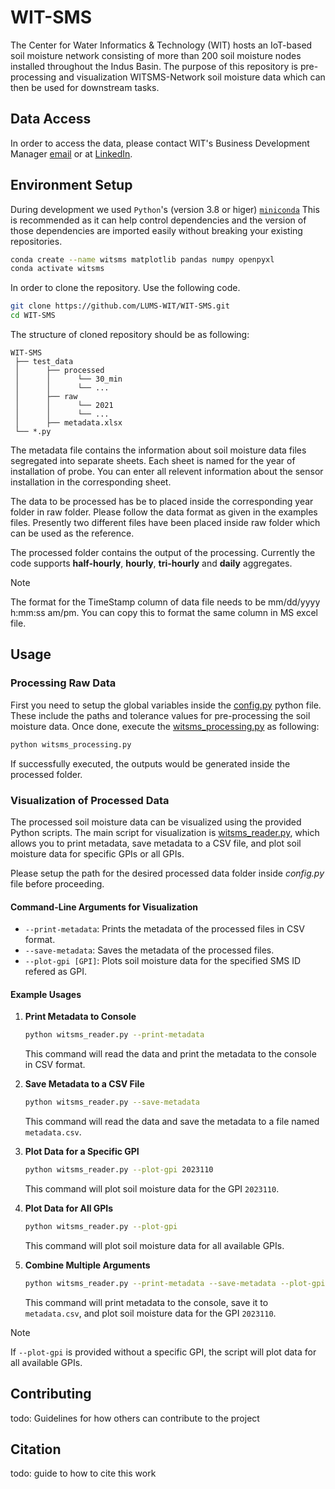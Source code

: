 # WIT-SMS
The Center for Water Informatics & Technology (WIT) hosts an IoT-based soil moisture network consisting of more than 200
soil moisture nodes installed throughout the Indus Basin. The purpose of this repository is pre-processing and visualization WITSMS-Network soil moisture data which can then be used for downstream tasks.

## Data Access
In order to access the data, please contact WIT's Business Development Manager [email](mailto:a.abbas@lums.edu.pk) or at [LinkedIn](https://www.linkedin.com/in/ali-akbar-ab924860/). 

## Environment Setup

During development we used `Python`'s (version 3.8 or higer) [`miniconda`](https://docs.conda.io/en/latest/miniconda.html) This is recommended as it can help control dependencies and the version of those dependencies are imported easily without breaking your existing repositories. 

```bash
conda create --name witsms matplotlib pandas numpy openpyxl
conda activate witsms
```

In order to clone the repository. Use the following code.
```bash
git clone https://github.com/LUMS-WIT/WIT-SMS.git
cd WIT-SMS
```
The structure of cloned repository should be as following:
```
WIT-SMS 
 ├── test_data
 │      ├── processed 
 │      │      └── 30_min
 │      │      └── ...
 │      ├── raw
 │      │      └── 2021
 │      │      └── ...
 │      ├── metadata.xlsx 
 └── *.py
```
The metadata file contains the information about soil moisture data files segregated into separate sheets. Each sheet is named for the year of installation of probe. You can enter all relevent information about the sensor installation in the corresponding sheet. 

The data to be processed has be to placed inside the corresponding year folder in raw folder. Please follow the data format as given in the examples files. Presently two different files have been placed inside raw folder which can be used as the reference. 

The processed folder contains the output of the processing. Currently the code supports **half-hourly**, **hourly**, **tri-hourly** and **daily** aggregates.

> [!NOTE]
> The format for the TimeStamp column of data file needs to be mm/dd/yyyy h:mm:ss am/pm. You can copy this to format the same column in MS excel file.

## Usage

### Processing Raw Data
First you need to setup the global variables inside the [config.py](config.py) python file. These include the paths and tolerance values for pre-processing the soil moisture data. Once done, execute the [witsms_processing.py](witsms_processing.py) as following:

```bash
python witsms_processing.py
```
If successfully executed, the outputs would be generated inside the processed folder.

### Visualization of Processed Data
The processed soil moisture data can be visualized using the provided Python scripts. The main script for visualization is [witsms_reader.py](witsms_reader.py), which allows you to print metadata, save metadata to a CSV file, and plot soil moisture data for specific GPIs or all GPIs.

Please setup the path for the desired processed data folder inside *config.py* file before proceeding.

#### Command-Line Arguments for Visualization

- `--print-metadata`: Prints the metadata of the processed files in CSV format.
- `--save-metadata`: Saves the metadata of the processed files.
- `--plot-gpi [GPI]`: Plots soil moisture data for the specified SMS ID refered as GPI.

#### Example Usages

1. **Print Metadata to Console**
    ```bash
    python witsms_reader.py --print-metadata
    ```
    This command will read the data and print the metadata to the console in CSV format.

2. **Save Metadata to a CSV File**
    ```bash
    python witsms_reader.py --save-metadata
    ```
    This command will read the data and save the metadata to a file named `metadata.csv`.

3. **Plot Data for a Specific GPI**
    ```bash
    python witsms_reader.py --plot-gpi 2023110
    ```
    This command will plot soil moisture data for the GPI `2023110`.

4. **Plot Data for All GPIs**
    ```bash
    python witsms_reader.py --plot-gpi
    ```
    This command will plot soil moisture data for all available GPIs.

5. **Combine Multiple Arguments**
    ```bash
    python witsms_reader.py --print-metadata --save-metadata --plot-gpi 2023110
    ```
    This command will print metadata to the console, save it to `metadata.csv`, and plot soil moisture data for the GPI `2023110`.

> [!NOTE]
> If `--plot-gpi` is provided without a specific GPI, the script will plot data for all available GPIs.

## Contributing

todo: Guidelines for how others can contribute to the project

## Citation 

todo: guide to how to cite this work